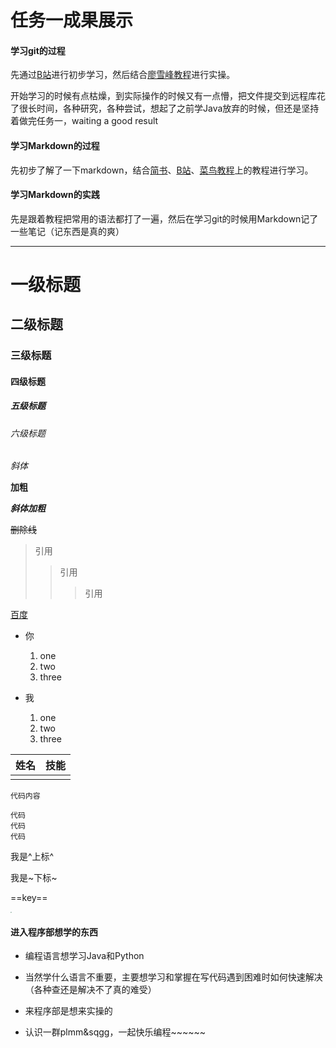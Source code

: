 # 任务一成果展示



#### 学习git的过程

先通过[B站](https://www.bilibili.com/video/BV1Xx411m7kn)进行初步学习，然后结合[廖雪峰教程](https://www.liaoxuefeng.com/wiki/896043488029600)进行实操。

开始学习的时候有点枯燥，到实际操作的时候又有一点懵，把文件提交到远程库花了很长时间，各种研究，各种尝试，想起了之前学Java放弃的时候，但还是坚持着做完任务一，waiting a good result

#### 学习Markdown的过程

先初步了解了一下markdown，结合[简书](https://www.jianshu.com/p/191d1e21f7ed)、[B站](https://www.bilibili.com/video/BV1R4411575c)、[菜鸟教程](https://www.runoob.com/markdown/md-tutorial.html)上的教程进行学习。



#### 学习Markdown的实践

先是跟着教程把常用的语法都打了一遍，然后在学习git的时候用Markdown记了一些笔记（记东西是真的爽）

***

# 一级标题

## 二级标题

### 三级标题

#### 四级标题

##### 五级标题

###### 六级标题

*斜体*

**加粗**

***斜体加粗***

~~删除线~~

> 引用
>
> > 引用
> >
> > > 引用

[百度](https://www.baidu.com/)

* 你
  1. one
  2. two
  3. three

* 我
  1. one
  2. two
  3. three

| 姓名 | 技能 |
| ---- | ---- |
|      |      |

`代码内容`

```
代码
代码
代码
```

我是^上标^

我是~下标~

==key==

<img src="C:\Users\lenovo\Documents\胡嘉瑞\猫头2.jpg" style="zoom:10%;" />

#### 进入程序部想学的东西

* 编程语言想学习Java和Python

* 当然学什么语言不重要，主要想学习和掌握在写代码遇到困难时如何快速解决（各种查还是解决不了真的难受）
* 来程序部是想来实操的
* 认识一群plmm&sqgg，一起快乐编程\~\~\~\~\~\~